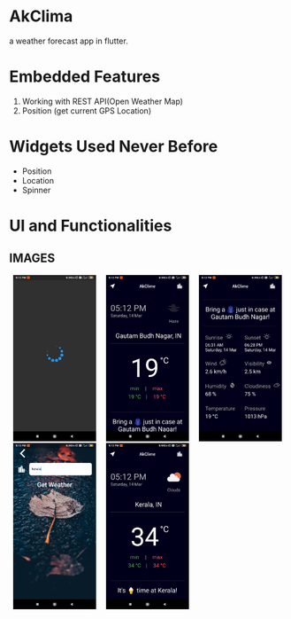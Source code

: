 # AkClima
a weather forecast app in flutter.
<br />



#    Embedded Features<br>
 1. Working with REST API(Open Weather Map)<br>
 2. Position (get current GPS Location)
 
 
 # Widgets Used Never Before<br>
- Position<br>
- Location<br />
- Spinner<br />

# UI and Functionalities<br>
<p align="center"><h2> IMAGES </h2></p>
<p>
 <img src = 'images/first.jpg' height = 300 width = 150 hspace=7 >
 <img src = 'images/second.jpg' height = 300 width = 150 hspace=7 >
 <img src = 'images/third.jpg' height = 300 width = 150 hspace=7 >
 <img src = 'images/fourth.jpg' height = 300 width = 150 hspace=7 >
 <img src = 'images/fifth.jpg' height = 300 width = 150 hspace=7 >
 </p>
